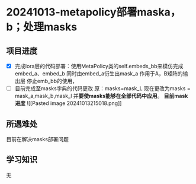 # 20241013-metapolicy部署maska，b；处理masks
## 项目进度
- [x] 完成lora层的代码部署：使用MetaPolicy类的self.embeds_bb来模仿完成 embed_a、embed_b
同时由embed_a衍生出mask_a 作用于A，B矩阵的输出层
停止emb_bb的使用，
- [ ] 目前完成至masks字典的代码更改 
原：masks=mask_L
现在更改为masks = mask_a,mask_b,mask_l
并**要使masks能够在全部代码中应用**。
**目前mask进度**
![[Pasted image 20241013215018.png]]

## 所遇难处
目前在解决masks部署问题

## 学习知识

无
